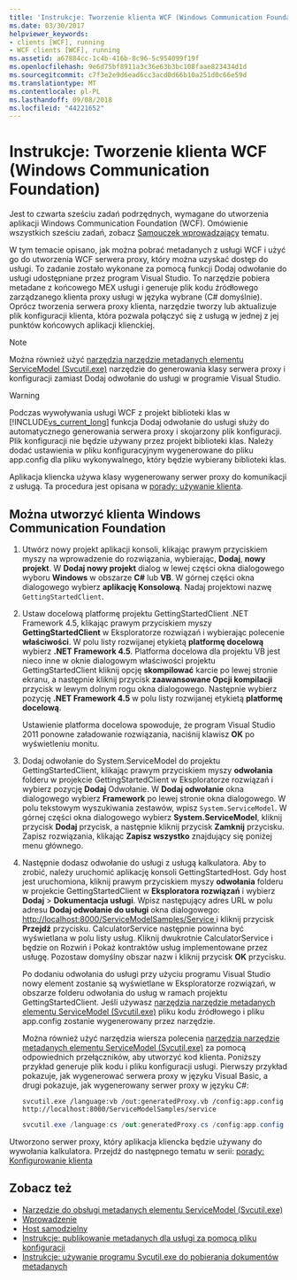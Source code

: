 ```yaml
---
title: 'Instrukcje: Tworzenie klienta WCF (Windows Communication Foundation)'
ms.date: 03/30/2017
helpviewer_keywords:
- clients [WCF], running
- WCF clients [WCF], running
ms.assetid: a67884cc-1c4b-416b-8c96-5c954099f19f
ms.openlocfilehash: 9e6d75bf8911a3c36e63b3bc108faae823434d1d
ms.sourcegitcommit: c7f3e2e9d6ead6cc3acd0d66b10a251d0c66e59d
ms.translationtype: MT
ms.contentlocale: pl-PL
ms.lasthandoff: 09/08/2018
ms.locfileid: "44221652"
---
```

# <a name="how-to-create-a-windows-communication-foundation-client"></a>Instrukcje: Tworzenie klienta WCF (Windows Communication Foundation)

Jest to czwarta sześciu zadań podrzędnych, wymagane do utworzenia aplikacji Windows Communication Foundation (WCF). Omówienie wszystkich sześciu zadań, zobacz [Samouczek wprowadzający](../../../docs/framework/wcf/getting-started-tutorial.md) tematu.

W tym temacie opisano, jak można pobrać metadanych z usługi WCF i użyć go do utworzenia WCF serwera proxy, który można uzyskać dostęp do usługi. To zadanie zostało wykonane za pomocą funkcji Dodaj odwołanie do usługi udostępniane przez program Visual Studio. To narzędzie pobiera metadane z końcowego MEX usługi i generuje plik kodu źródłowego zarządzanego klienta proxy usługi w języka wybrane (C# domyślnie). Oprócz tworzenia serwera proxy klienta, narzędzie tworzy lub aktualizuje plik konfiguracji klienta, która pozwala połączyć się z usługą w jednej z jej punktów końcowych aplikacji klienckiej.

> [!NOTE]
> Można również użyć [narzędzia narzędzie metadanych elementu ServiceModel (Svcutil.exe)](../../../docs/framework/wcf/servicemodel-metadata-utility-tool-svcutil-exe.md) narzędzie do generowania klasy serwera proxy i konfiguracji zamiast Dodaj odwołanie do usługi w programie Visual Studio.

> [!WARNING]
> Podczas wywoływania usługi WCF z projekt biblioteki klas w [!INCLUDE[vs_current_long](../../../includes/vs-current-long-md.md)] funkcja Dodaj odwołanie do usługi służy do automatycznego generowania serwera proxy i skojarzony plik konfiguracji.  Plik konfiguracji nie będzie używany przez projekt biblioteki klas. Należy dodać ustawienia w pliku konfiguracyjnym wygenerowane do pliku app.config dla pliku wykonywalnego, który będzie wybierany biblioteki klas.

 Aplikacja kliencka używa klasy wygenerowany serwer proxy do komunikacji z usługą. Ta procedura jest opisana w [porady: używanie klienta](../../../docs/framework/wcf/how-to-use-a-wcf-client.md).

## <a name="to-create-a-windows-communication-foundation-client"></a>Można utworzyć klienta Windows Communication Foundation

1.  Utwórz nowy projekt aplikacji konsoli, klikając prawym przyciskiem myszy na wprowadzenie do rozwiązania, wybierając, **Dodaj**, **nowy projekt**. W **Dodaj nowy projekt** dialog w lewej części okna dialogowego wyboru **Windows** w obszarze **C#** lub **VB**. W górnej części okna dialogowego wybierz **aplikację Konsolową**. Nadaj projektowi nazwę `GettingStartedClient`.

2.  Ustaw docelową platformę projektu GettingStartedClient .NET Framework 4.5, klikając prawym przyciskiem myszy **GettingStartedClient** w Eksploratorze rozwiązań i wybierając polecenie **właściwości**. W polu listy rozwijanej etykietą **platformę docelową** wybierz **.NET Framework 4.5**. Platforma docelowa dla projektu VB jest nieco inne w oknie dialogowym właściwości projektu GettingStartedClient kliknij opcję **skompilować** karcie po lewej stronie ekranu, a następnie kliknij przycisk **zaawansowane Opcji kompilacji** przycisk w lewym dolnym rogu okna dialogowego. Następnie wybierz pozycję **.NET Framework 4.5** w polu listy rozwijanej etykietą **platformę docelową**.

     Ustawienie platforma docelowa spowoduje, że program Visual Studio 2011 ponowne załadowanie rozwiązania, naciśnij klawisz **OK** po wyświetleniu monitu.

3.  Dodaj odwołanie do System.ServiceModel do projektu GettingStartedClient, klikając prawym przyciskiem myszy **odwołania** folderu w projekcie GettingStartedClient w Eksploratorze rozwiązań i wybierz pozycję **Dodaj** Odwołanie. W **Dodaj odwołanie** okna dialogowego wybierz **Framework** po lewej stronie okna dialogowego. W polu tekstowym wyszukiwania zestawów, wpisz `System.ServiceModel`. W górnej części okna dialogowego wybierz **System.ServiceModel**, kliknij przycisk **Dodaj** przycisk, a następnie kliknij przycisk **Zamknij** przycisku. Zapisz rozwiązania, klikając **Zapisz wszystko** znajdujący się poniżej menu głównego.

4.  Następnie dodasz odwołanie do usługi z usługą kalkulatora. Aby to zrobić, należy uruchomić aplikację konsoli GettingStartedHost. Gdy host jest uruchomiona, kliknij prawym przyciskiem myszy **odwołania** folderu w projekcie GettingStartedClient w **Eksploratora rozwiązań** i wybierz **Dodaj**  >   **Dokumentacja usługi**. Wpisz następujący adres URL w polu adresu **Dodaj odwołanie do usługi** okna dialogowego: [ http://localhost:8000/ServiceModelSamples/Service ](http://localhost:8000/ServiceModelSamples/Service) i kliknij przycisk **Przejdź** przycisku. CalculatorService następnie powinna być wyświetlana w polu listy usług. Kliknij dwukrotnie CalculatorService i będzie on Rozwiń i Pokaż kontraktów usług implementowane przez usługę. Pozostaw domyślny obszar nazw i kliknij przycisk **OK** przycisku.

     Po dodaniu odwołania do usługi przy użyciu programu Visual Studio nowy element zostanie są wyświetlane w Eksploratorze rozwiązań, w obszarze folderu odwołania do usług w ramach projektu GettingStartedClient.  Jeśli używasz [narzędzia narzędzie metadanych elementu ServiceModel (Svcutil.exe)](../../../docs/framework/wcf/servicemodel-metadata-utility-tool-svcutil-exe.md) pliku kodu źródłowego i pliku app.config zostanie wygenerowany przez narzędzie.

     Można również użyć narzędzia wiersza polecenia [narzędzia narzędzie metadanych elementu ServiceModel (Svcutil.exe)](../../../docs/framework/wcf/servicemodel-metadata-utility-tool-svcutil-exe.md) za pomocą odpowiednich przełączników, aby utworzyć kod klienta. Poniższy przykład generuje plik kodu i pliku konfiguracji usługi. Pierwszy przykład pokazuje, jak wygenerować serwera proxy w języku Visual Basic, a drugi pokazuje, jak wygenerowany serwer proxy w języku C#:

    ```
    svcutil.exe /language:vb /out:generatedProxy.vb /config:app.config http://localhost:8000/ServiceModelSamples/service
    ```

    ```csharp
    svcutil.exe /language:cs /out:generatedProxy.cs /config:app.config http://localhost:8000/ServiceModelSamples/service
    ```

 Utworzono serwer proxy, który aplikacja kliencka będzie używany do wywołania kalkulatora. Przejdź do następnego tematu w serii: [porady: Konfigurowanie klienta](../../../docs/framework/wcf/how-to-configure-a-basic-wcf-client.md)

## <a name="see-also"></a>Zobacz też

- [Narzędzie do obsługi metadanych elementu ServiceModel (Svcutil.exe)](../../../docs/framework/wcf/servicemodel-metadata-utility-tool-svcutil-exe.md)
- [Wprowadzenie](../../../docs/framework/wcf/samples/getting-started-sample.md)
- [Host samodzielny](../../../docs/framework/wcf/samples/self-host.md)
- [Instrukcje: publikowanie metadanych dla usługi za pomocą pliku konfiguracji](../../../docs/framework/wcf/feature-details/how-to-publish-metadata-for-a-service-using-a-configuration-file.md)
- [Instrukcje: używanie programu Svcutil.exe do pobierania dokumentów metadanych](../../../docs/framework/wcf/feature-details/how-to-use-svcutil-exe-to-download-metadata-documents.md)
